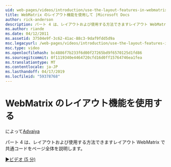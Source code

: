 ```yaml
---
uid: web-pages/videos/introduction/use-the-layout-features-in-webmatrix
title: WebMatrix のレイアウト機能を使用して |Microsoft Docs
author: rick-anderson
description: パート 4 は、レイアウトおよび使用する方法できますレイアウト WebMatrix で共通コードをページ全体を説明します。
ms.author: riande
ms.date: 04/12/2011
ms.assetid: 37504e9f-3c62-41ac-88c3-9daf9fdd5d9a
msc.legacyurl: /web-pages/videos/introduction/use-the-layout-features-in-webmatrix
msc.type: video
ms.openlocfilehash: bc4886f7b233f6d00f27265bd9f6570125d1fd86
ms.sourcegitcommit: 0f1119340e4464720cfd16d0ff15764746ea1fea
ms.translationtype: MT
ms.contentlocale: ja-JP
ms.lasthandoff: 04/17/2019
ms.locfileid: "59378768"
---
```

# <a name="use-the-layout-features-in-webmatrix"></a>WebMatrix のレイアウト機能を使用する

によって[Advaiya](https://twitter.com/Advaiyasolns)

パート 4 は、レイアウトおよび使用する方法できますレイアウト WebMatrix で共通コードをページ全体を説明します。

[&#9654;ビデオ (5 分)](https://channel9.msdn.com/Blogs/ASP-NET-Site-Videos/use-the-layout-features-in-webmatrix)
